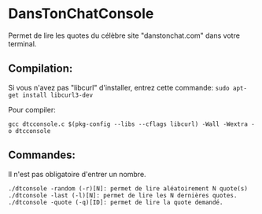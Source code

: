 # DansTonChatConsole
Permet de lire les quotes du célèbre site "danstonchat.com" dans votre terminal.

Compilation:
------------
Si vous n'avez pas "libcurl" d'installer, entrez cette commande: ``sudo apt-get install libcurl3-dev``

Pour compiler:

`gcc dtcconsole.c $(pkg-config --libs --cflags libcurl) -Wall -Wextra -o dtcconsole`

Commandes:
----------

Il n'est pas obligatoire d'entrer un nombre.

    ./dtconsole -random (-r)[N]: permet de lire aléatoirement N quote(s)
    ./dtconsole -last (-l)[N]: permet de lire les N dernières quotes.
    ./dtconsole -quote (-q)[ID]: permet de lire la quote demandé.
